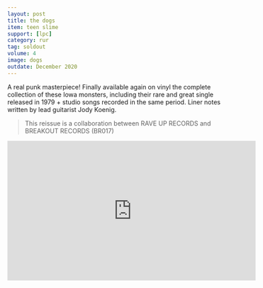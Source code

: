 ```yaml
---
layout: post
title: the dogs
item: teen slime
support: [lpc]
category: rur
tag: soldout
volume: 4
image: dogs
outdate: December 2020
---
```


A real punk masterpiece! Finally available again on vinyl the complete collection of these Iowa monsters, including their rare and great single released in 1979 + studio songs recorded in the same period. Liner notes written by lead guitarist Jody Koenig.

> This reissue is a collaboration between RAVE UP RECORDS and BREAKOUT RECORDS (BR017)

<iframe width="560" height="315" src="https://www.youtube.com/embed/-xgllh6njfo" title="YouTube video player" frameborder="0" allow="accelerometer; autoplay; clipboard-write; encrypted-media; gyroscope; picture-in-picture" allowfullscreen></iframe>

